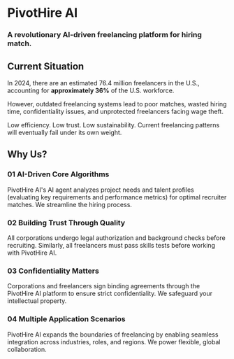 # PivotHire AI

### A revolutionary AI-driven freelancing platform for hiring match.

## Current Situation

In 2024, there are an estimated 76.4 million freelancers in the U.S., accounting for **approximately 36%** of the U.S. workforce.

However, outdated freelancing systems lead to poor matches, wasted hiring time, confidentiality issues, and unprotected freelancers facing wage theft.

Low efficiency. Low trust. Low sustainability. Current freelancing patterns will eventually fail under its own weight.

## Why Us?

### 01 AI-Driven Core Algorithms

PivotHire AI's AI agent analyzes project needs and talent profiles (evaluating key requirements and performance metrics) for optimal recruiter matches. We streamline the hiring process.

### 02 Building Trust Through Quality

All corporations undergo legal authorization and background checks before recruiting. Similarly, all freelancers must pass skills tests before working with PivotHire AI.

### 03 Confidentiality Matters

Corporations and freelancers sign binding agreements through the PivotHire AI platform to ensure strict confidentiality. We safeguard your intellectual property.

### 04 Multiple Application Scenarios

PivotHire AI expands the boundaries of freelancing by enabling seamless integration across industries, roles, and regions. We power flexible, global collaboration.
